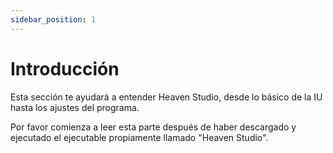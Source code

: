 ```yaml
---
sidebar_position: 1
---
```


# Introducción

Esta sección te ayudará a entender Heaven Studio, desde lo básico de la IU hasta los ajustes del programa.

Por favor comienza a leer esta parte después de haber descargado y ejecutado el ejecutable propiamente llamado "Heaven Studio".
